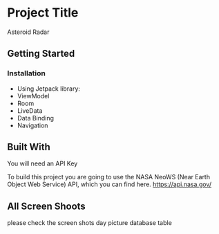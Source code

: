 # Project Title

Asteroid Radar

## Getting Started


### Installation

- Using Jetpack library:
- ViewModel
- Room
- LiveData
- Data Binding
- Navigation



## Built With

You will need an API Key 

To build this project you are going to use the NASA NeoWS (Near Earth Object Web Service) API, which you can find here.
https://api.nasa.gov/

## All Screen Shoots

please check the screen shots  day picture
database table 

